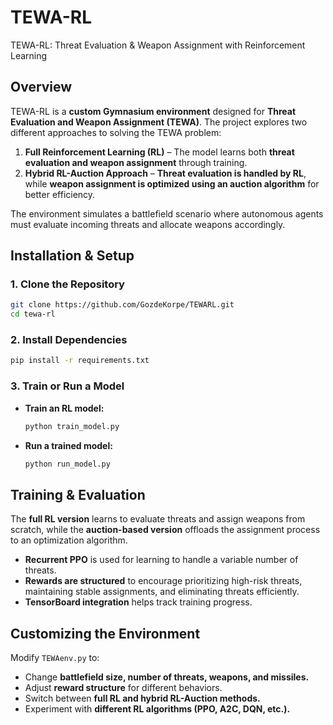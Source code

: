 # TEWA-RL
TEWA-RL: Threat Evaluation &amp; Weapon Assignment with Reinforcement Learning

## **Overview**  
TEWA-RL is a **custom Gymnasium environment** designed for **Threat Evaluation and Weapon Assignment (TEWA)**. The project explores two different approaches to solving the TEWA problem:

1. **Full Reinforcement Learning (RL)** – The model learns both **threat evaluation and weapon assignment** through training.  
2. **Hybrid RL-Auction Approach** – **Threat evaluation is handled by RL**, while **weapon assignment is optimized using an auction algorithm** for better efficiency.  

The environment simulates a battlefield scenario where autonomous agents must evaluate incoming threats and allocate weapons accordingly.

## **Installation & Setup**  

### **1. Clone the Repository**  
```bash
git clone https://github.com/GozdeKorpe/TEWARL.git
cd tewa-rl
```

### **2. Install Dependencies**  
```bash
pip install -r requirements.txt
```

### **3. Train or Run a Model**  
- **Train an RL model:**  
  ```bash
  python train_model.py
  ```
- **Run a trained model:**  
  ```bash
  python run_model.py
  ```

## **Training & Evaluation**  
The **full RL version** learns to evaluate threats and assign weapons from scratch, while the **auction-based version** offloads the assignment process to an optimization algorithm.  

- **Recurrent PPO** is used for learning to handle a variable number of threats.  
- **Rewards are structured** to encourage prioritizing high-risk threats, maintaining stable assignments, and eliminating threats efficiently.  
- **TensorBoard integration** helps track training progress.  

## **Customizing the Environment**  
Modify `TEWAenv.py` to:
- Change **battlefield size, number of threats, weapons, and missiles.**  
- Adjust **reward structure** for different behaviors.  
- Switch between **full RL and hybrid RL-Auction methods.**  
- Experiment with **different RL algorithms (PPO, A2C, DQN, etc.).**  




